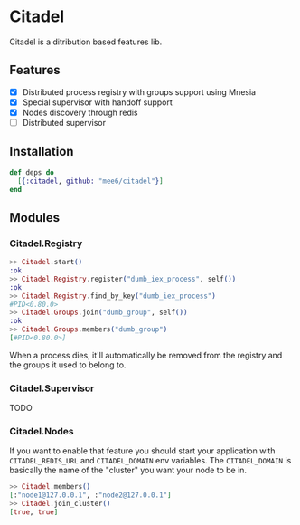 # Citadel

Citadel is a ditribution based features lib.

## Features

- [x] Distributed process registry with groups support using Mnesia
- [x] Special supervisor with handoff support
- [x] Nodes discovery through redis
- [ ] Distributed supervisor

## Installation

```elixir
def deps do
  [{:citadel, github: "mee6/citadel"}]
end
```

## Modules
### Citadel.Registry

```elixir
>> Citadel.start()
:ok
>> Citadel.Registry.register("dumb_iex_process", self())
:ok
>> Citadel.Registry.find_by_key("dumb_iex_process")
#PID<0.80.0>
>> Citadel.Groups.join("dumb_group", self())
:ok
>> Citadel.Groups.members("dumb_group")
[#PID<0.80.0>]
```

When a process dies, it'll automatically be removed from the registry and the groups it used to belong to.

### Citadel.Supervisor

TODO

### Citadel.Nodes

If you want to enable that feature you should start your application with `CITADEL_REDIS_URL` and `CITADEL_DOMAIN` env variables. The `CITADEL_DOMAIN` is basically the name of the "cluster" you want your node to be in.

```elixir
>> Citadel.members()
[:"node1@127.0.0.1", :"node2@127.0.0.1"]
>> Citadel.join_cluster()
[true, true]
```

